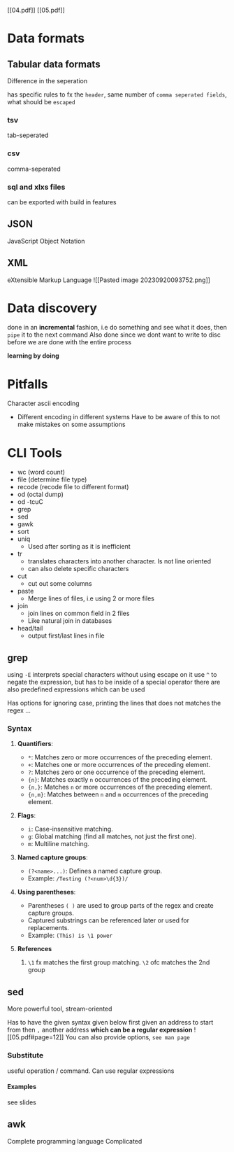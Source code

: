 [[04.pdf]]
[[05.pdf]]
# Data formats
## Tabular data formats
Difference in the seperation

has specific rules to fx the `header`, same number of `comma seperated fields`, what should be `escaped` 
### tsv
tab-seperated
### csv
comma-seperated
### sql and xlxs files
can be exported with build in features

## JSON
JavaScript Object Notation
## XML
eXtensible Markup Language
![[Pasted image 20230920093752.png]]

# Data discovery
done in an **incremental** fashion, i.e do something and see what it does, then `pipe` it to the next command
Also done since we dont want to write to disc before we are done with the entire process

**learning by doing**

# Pitfalls
Character ascii encoding
- Different encoding in different systems
Have to be aware of this to not make mistakes on some assumptions
# CLI Tools
- wc (word count)
- file (determine file type)
- recode (recode file to different format)
- od (octal dump)
- od -tcuC
- grep
- sed
- gawk
- sort
- uniq
	- Used after sorting as it is inefficient
- tr
	- translates characters into another character. Is not line oriented
	- can also delete specific characters
- cut
	- cut out some columns
- paste
	- Merge lines of files, i.e using 2 or more files
- join
	- join lines on common field in 2 files
	- Like natural join in databases
- head/tail
	- output first/last lines in file
## grep
using `-E` interprets  special characters without using escape on it
use `^` to negate the expression, but has to be inside of a special operator
there are also predefined expressions which can be used

Has options for ignoring case, printing the lines that does not matches the regex ...
### Syntax
1. **Quantifiers**:
    - `*`: Matches zero or more occurrences of the preceding element.
	- `+`: Matches one or more occurrences of the preceding element.
    - `?`: Matches zero or one occurrence of the preceding element.
    - `{n}`: Matches exactly `n` occurrences of the preceding element.
    - `{n,}`: Matches `n` or more occurrences of the preceding element.
    - `{n,m}`: Matches between `n` and `m` occurrences of the preceding element.

2. **Flags**:
    - `i`: Case-insensitive matching.
    - `g`: Global matching (find all matches, not just the first one).
    - `m`: Multiline matching.

3. **Named capture groups**:
    - `(?<name>...)`: Defines a named capture group.
    - Example: `/Testing (?<num>\d{3})/`

4. **Using parentheses**:
    - Parentheses `( )` are used to group parts of the regex and create capture groups.
    - Captured substrings can be referenced later or used for replacements.
    - Example: `(This) is \1 power`
5. **References**
	1. `\1` fx matches the first group matching. `\2` ofc matches the 2nd group
## sed
More powerful tool, stream-oriented

Has to have the given syntax given below
first given an address to start from then `,` another address **which can be a regular expression**
![[05.pdf#page=12]]
You can also provide options, `see man page`
### Substitute
useful operation / command. Can use regular expressions
#### Examples
see slides
## awk
Complete programming language
Complicated
